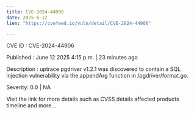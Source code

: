 ```yaml
---
title: CVE-2024-44906
date: 2025-6-12
lien: "https://cvefeed.io/vuln/detail/CVE-2024-44906"

---
```


CVE ID : CVE-2024-44906

Published :  June 12
2025
4:15 p.m. | 23 minutes ago

Description : uptrace pgdriver v1.2.1 was discovered to contain a SQL injection vulnerability via the appendArg function in /pgdriver/format.go.

Severity: 0.0 | NA

Visit the link for more details
such as CVSS details
affected products
timeline
and more...
